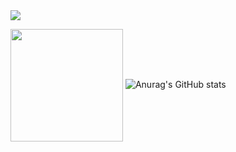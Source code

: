 <img src="https://capsule-render.vercel.app/api?type=wave&color=gradient&height=300&section=header&text=ohamin26&fontSize=60" />
<br>

<a href="https://github.com/imysh578"><img align="center" style="height:180px" src="https://github-readme-stats.vercel.app/api/top-langs/?username=ohamin26&layout=compact&theme=nord&hide_border=true" /></a> 
![Anurag's GitHub stats](https://github-readme-stats.vercel.app/api?username=ohamin26&show_icons=true&theme=synthwave)
